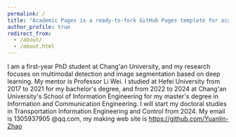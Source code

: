 ```yaml
---
permalink: /
title: "Academic Pages is a ready-to-fork GitHub Pages template for academic personal websites"
author_profile: true
redirect_from: 
  - /about/
  - /about.html
---
```

I am a first-year PhD student at Chang'an University, and my research focuses on multimodal detection and image segmentation based on deep learning.
My mentor is Professor Li Wei. I studied at Hefei University from 2017 to 2021 for my bachelor's degree, and from 2022 to 2024 at Chang'an University's School of Information Engineering for my master's degree in Information and Communication Engineering. I will start my doctoral studies in Transportation Information Engineering and Control from 2024.
My email is 1305937905 @qq.com, my making web site is https://github.com/Yuanlin-Zhao


